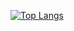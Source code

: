 [![Top Langs](https://github-readme-stats.vercel.app/api/top-langs/?username={r-dTakashi}
)](https://github.com/anuraghazra/github-readme-stats)
<!--
**r-dTakashi/r-dTakashi** is a ✨ _special_ ✨ repository because its `README.md` (this file) appears on your GitHub profile.

Here are some ideas to get you started:

- 🔭 I’m currently working on ...
- 🌱 I’m currently learning ...
- 👯 I’m looking to collaborate on ...
- 🤔 I’m looking for help with ...
- 💬 Ask me about ...
- 📫 How to reach me: ...
- 😄 Pronouns: ...
- ⚡ Fun fact: ...
-->
